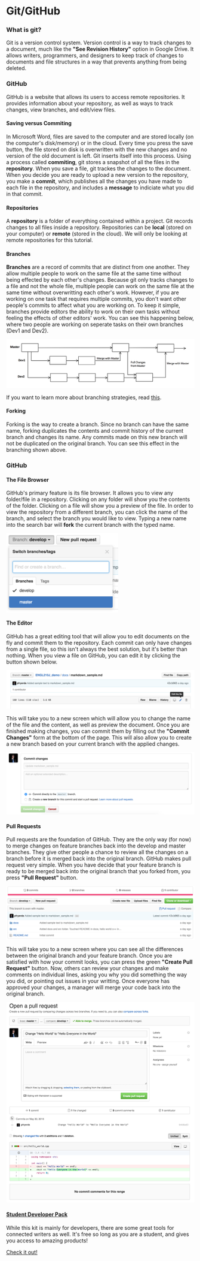 # Git/GitHub

### What is git?

Git is a version control system. Version control is a way to track changes to a document, much like the **"See Revision History"** option in Google Drive. It allows writers, programmers, and designers to keep track of changes to documents and file structures in a way that prevents anything from being deleted.

### GitHub

GitHub is a website that allows its users to access remote repositories. It provides information about your repository, as well as ways to track changes, view branches, and edit/view files.

#### Saving versus Commiting

In Microsoft Word, files are saved to the computer and are stored locally (on the computer's disk/memory) or in the cloud. Every time you press the save button, the file stored on disk is overwritten with the new changes and no version of the old document is left. Git inserts itself into this process. Using a process called **commiting**, git stores a snapshot of all the files in the **repository**. When you save a file, git trackes the changes to the document. When you decide you are ready to upload a new version to the repository, you make a **commit**, which publishes all the changes you have made to each file in the repository, and includes a **message** to indiciate what you did in that commit.

#### Repositories

A **repository** is a folder of everything contained within a project. Git records changes to all files inside a repository. Repositories can be **local** (stored on your computer) or **remote** (stored in the cloud). We will only be looking at remote repositories for this tutorial.

#### Branches

**Branches** are a record of commits that are distinct from one another. They allow multiple people to work on the same file at the same time without being effected by each other's changes. Because git only tracks changes to a file and not the whole file, multiple people can work on the same file at the same time without overwritting each other's work. However, if you are working on one task that requires multiple commits, you don't want other people's commits to affect what you are working on. To keep it simple, branches provide editors the ability to work on their own tasks without feeling the effects of other editors' work. You can see this happening below, where two people are working on seperate tasks on their own branches (Dev1 and Dev2).

![alt text](img/branching_strategy.png "Branching Strategy")

If you want to learn more about branching strategies, read [this](http://nvie.com/posts/a-successful-git-branching-model/).

#### Forking

Forking is the way to create a branch. Since no branch can have the same name, forking duplicates the contents and commit history of the current branch and changes its name. Any commits made on this new branch will not be duplicated on the original branch. You can see this effect in the branching shown above.

### GitHub

#### The File Browser

GitHub's primary feature is its file browser. It allows you to view any folder/file in a repository. Clicking on any folder will show you the contents of the folder. Clicking on a file will show you a preview of the file. In order to view the repository from a different branch, you can click the name of the branch, and select the branch you would like to view. Typing a new name into the search bar will **fork** the current branch with the typed name.

<img src="img/select_branch.png" width="300px" align="middle" alt="Selecting Branches"/>


#### The Editor

GitHub has a great editing tool that will allow you to edit documents on the fly and commit them to the repository. Each commit can only have changes from a single file, so this isn't always the best solution, but it's better than nothing. When you view a file on GitHub, you can edit it by clicking the button shown below.

![alt text](img/edit_button.png "Edit Button")

This will take you to a new screen which will allow you to change the name of the file and the content, as well as preview the document. Once you are finished making changes, you can commit them by filling out the **"Commit Changes"** form at the bottom of the page. This will also allow you to create a new branch based on your current branch with the applied changes.

![alt text](img/commit_changes.png "Commit Changes")

#### Pull Requests

Pull requests are the foundation of GitHub. They are the only way (for now) to merge changes on feature branches back into the develop and master branches. They give other people a chance to review all the changes on a branch before it is merged back into the original branch. GitHub makes pull request very simple. When you have decide that your feature branch is ready to be merged back into the original branch that you forked from, you press **"Pull Request"** button.

![alt text](img/pull_request_button.png "Pull Request Button")

This will take you to a new screen where you can see all the differences between the original branch and your feature branch. Once you are satisfied with how your commit looks, you can press the green **"Create Pull Request"** button. Now, others can review your changes and make comments on individual lines, asking you why you did something the way you did, or pointing out issues in your writting. Once everyone has approved your changes, a manager will merge your code back into the original branch.

![alt text](img/open_pull_request.png "Open Pull Request")

#### [Student Developer Pack](https://education.github.com/pack)

While this kit is mainly for developers, there are some great tools for connected writers as well. It's free so long as you are a student, and gives you access to amazing products!

[Check it out!](https://education.github.com/pack)

